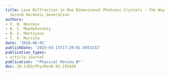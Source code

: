 ```yaml
---
title: Laue Diffraction in One Dimensional Photonic Crystals - the Way for Phasematched
  Second Harmonic Generation
authors:
- V. B. Novikov
- A. I. Maydykovskiy
- B. I. Mantsyzov
- T. V. Murzina
date: '2016-06-01'
publishDate: '2025-03-15T17:20:01.095323Z'
publication_types:
- article-journal
publication: '*Physical Review B*'
doi: 10.1103/PhysRevB.93.235420
---
```

